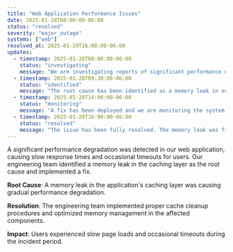 ```yaml
---
title: "Web Application Performance Issues"
date: 2025-01-28T08:00:00-06:00
status: "resolved"
severity: "major_outage"
systems: ["web"]
resolved_at: 2025-01-29T16:00:00-06:00
updates:
  - timestamp: 2025-01-28T08:00:00-06:00
    status: "investigating"
    message: "We are investigating reports of significant performance degradation in our web application."
  - timestamp: 2025-01-28T09:30:00-06:00
    status: "identified"
    message: "The root cause has been identified as a memory leak in our caching layer. Our team is working on a fix."
  - timestamp: 2025-01-28T14:00:00-06:00
    status: "monitoring"
    message: "A fix has been deployed and we are monitoring the system for improvement."
  - timestamp: 2025-01-29T16:00:00-06:00
    status: "resolved"
    message: "The issue has been fully resolved. The memory leak was fixed and system performance has returned to normal levels."
---
```


A significant performance degradation was detected in our web application, causing slow response times and occasional timeouts for users. Our engineering team identified a memory leak in the caching layer as the root cause and implemented a fix.

**Root Cause**: A memory leak in the application's caching layer was causing gradual performance degradation.

**Resolution**: The engineering team implemented proper cache cleanup procedures and optimized memory management in the affected components.

**Impact**: Users experienced slow page loads and occasional timeouts during the incident period.
